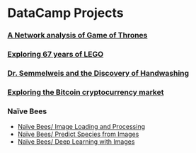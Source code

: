 # DataCamp Projects

### [A Network analysis of Game of Thrones](https://www.datacamp.com/projects/76)
### [Exploring 67 years of LEGO](https://www.datacamp.com/projects/10)
### [Dr. Semmelweis and the Discovery of Handwashing](https://www.datacamp.com/projects/20)
### [Exploring the Bitcoin cryptocurrency market](https://www.datacamp.com/projects/82)
### Naïve Bees
* [Naïve Bees/ Image Loading and Processing](https://www.datacamp.com/projects/374)
* [Naïve Bees/ Predict Species from Images](https://www.datacamp.com/projects/412)
* [Naïve Bees/ Deep Learning with Images](https://www.datacamp.com/projects/555)
